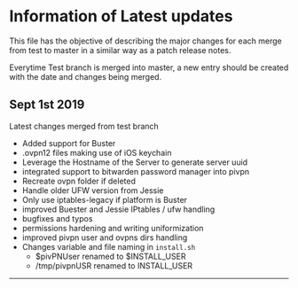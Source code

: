 # Information of Latest updates

This file has the objective of describing the major changes for each merge from test to master in a similar way as a
patch release notes. 

Everytime Test branch is merged into master, a new entry should be created with the date and changes being merged. 

## Sept 1st 2019

Latest changes merged from test branch

* Added support for Buster
* .ovpn12 files making use of iOS keychain
* Leverage the Hostname of the Server to generate server uuid
* integrated support to bitwarden password manager into pivpn
* Recreate ovpn folder if deleted
* Handle older UFW version from Jessie
* Only use iptables-legacy if platform is Buster
* improved Buester and Jessie IPtables / ufw handling
* bugfixes and typos
* permissions hardening and writing uniformization
* improved pivpn user and ovpns dirs handling
* Changes variable and file naming in `install.sh` 
    -  $pivPNUser renamed to $INSTALL_USER
    -  /tmp/pivpnUSR renamed to INSTALL_USER

----
